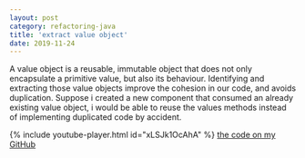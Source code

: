 ```yaml
---
layout: post
category: refactoring-java
title: 'extract value object'
date: 2019-11-24
---
```


A value object is a reusable, immutable object that does not only encapsulate a primitive value, but also its behaviour.
Identifying and extracting those value objects improve the cohesion in our code, and avoids duplication.
Suppose i created a new component that consumed an already existing value object, i would be able to reuse the values methods instead of implementing duplicated code by accident.

{% include youtube-player.html id="xLSJk1OcAhA" %}
[the code on my GitHub](https://github.com/gregorriegler/refactoring-extract-value-object)